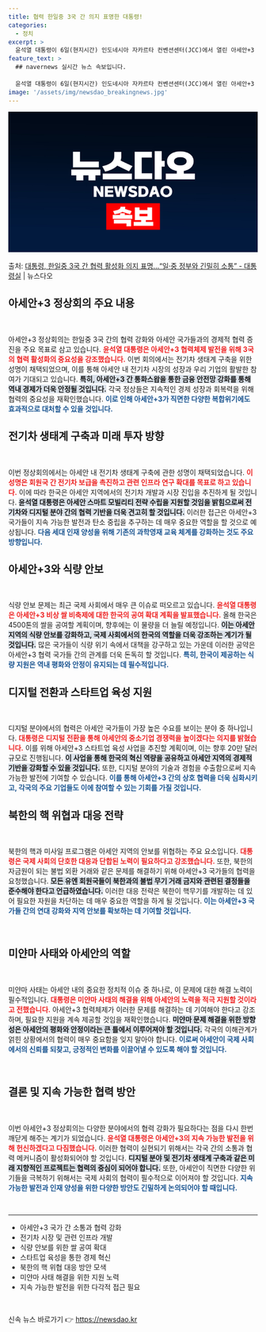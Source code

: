 ```yaml
---
title: 협력 한일중 3국 간 의지 표명한 대통령!
categories:
  - 정치
excerpt: >
  윤석열 대통령이 6일(현지시간) 인도네시아 자카르타 컨벤션센터(JCC)에서 열린 아세안+3 정상회의에서 조코…
feature_text: >
  ## navernews 실시간 뉴스 속보입니다.

  윤석열 대통령이 6일(현지시간) 인도네시아 자카르타 컨벤션센터(JCC)에서 열린 아세안+3 정상회의에서 조코…
image: '/assets/img/newsdao_breakingnews.jpg'
---
```


![뉴스다오 속보](/assets/img/newsdao_breakingnews.jpg)

<p>출처: <a href="https://newsdao.kr/1859" rel="dofollow">대통령, 한일중 3국 간 협력 활성화 의지 표명…“일·중 정부와 긴밀히 소통” - 대통령실</a> | 뉴스다오</p>

<h2 data-ke-size="size26">아세안+3 정상회의 주요 내용</h2>

<p data-ke-size="size16">&nbsp;</p>

아세안+3 정상회의는 한일중 3국 간의 협력 강화와 아세안 국가들과의 경제적 협력 증진을 주요 목표로 삼고 있습니다. <b><span style="color: #ee2323;">윤석열 대통령은 아세안+3 협력체제 발전을 위해 3국의 협력 활성화의 중요성을 강조했습니다.</span></b> 이번 회의에서는 전기차 생태계 구축을 위한 성명이 채택되었으며, 이를 통해 아세안 내 전기차 시장의 성장과 우리 기업의 활발한 참여가 기대되고 있습니다. <b><span style="background-color: #21538527;">특히, 아세안+3 간 통화스왑을 통한 금융 안전망 강화를 통해 역내 경제가 더욱 안정될 것입니다.</span></b> 각국 정상들은 지속적인 경제 성장과 회복력을 위해 협력의 중요성을 재확인했습니다. <b><span style="color: #1a5490;">이로 인해 아세안+3가 직면한 다양한 복합위기에도 효과적으로 대처할 수 있을 것입니다.</span></b>

<h2 data-ke-size="size26">전기차 생태계 구축과 미래 투자 방향</h2>

<p data-ke-size="size16">&nbsp;</p>

이번 정상회의에서는 아세안 내 전기차 생태계 구축에 관한 성명이 채택되었습니다. <b><span style="color: #ee2323;">이 성명은 회원국 간 전기차 보급을 촉진하고 관련 인프라 연구 확대를 목표로 하고 있습니다.</span></b> 이에 따라 한국은 아세안 지역에서의 전기차 개발과 시장 진입을 추진하게 될 것입니다. <b><span style="background-color: #21538527;">윤석열 대통령은 아세안 스마트 모빌리티 전략 수립을 지원할 것임을 밝힘으로써 전기차와 디지털 분야 간의 협력 기반을 더욱 견고히 할 것입니다.</span></b> 이러한 접근은 아세안+3 국가들이 지속 가능한 발전과 탄소 중립을 추구하는 데 매우 중요한 역할을 할 것으로 예상됩니다. <b><span style="color: #1a5490;">다음 세대 인재 양성을 위해 기존의 과학영재 교육 체계를 강화하는 것도 주요 방향입니다.</span></b>

<h2 data-ke-size="size26">아세안+3와 식량 안보</h2>

<p data-ke-size="size16">&nbsp;</p>

식량 안보 문제는 최근 국제 사회에서 매우 큰 이슈로 떠오르고 있습니다. <b><span style="color: #ee2323;">윤석열 대통령은 아세안+3 비상 쌀 비축제에 대한 한국의 공여 확대 계획을 발표했습니다.</span></b> 올해 한국은 4500톤의 쌀을 공여할 계획이며, 향후에는 이 물량을 더 늘릴 예정입니다. <b><span style="background-color: #21538527;">이는 아세안 지역의 식량 안보를 강화하고, 국제 사회에서의 한국의 역할을 더욱 강조하는 계기가 될 것입니다.</span></b> 많은 국가들이 식량 위기 속에서 대책을 강구하고 있는 가운데 이러한 공약은 아세안+3 협력 국가들 간의 관계를 더욱 돈독히 할 것입니다. <b><span style="color: #1a5490;">특히, 한국이 제공하는 식량 지원은 역내 평화와 안정이 유지되는 데 필수적입니다.</span></b>

<h2 data-ke-size="size26">디지털 전환과 스타트업 육성 지원</h2>

<p data-ke-size="size16">&nbsp;</p>

디지털 분야에서의 협력은 아세안 국가들이 가장 높은 수요를 보이는 분야 중 하나입니다. <b><span style="color: #ee2323;">대통령은 디지털 전환을 통해 아세안의 중소기업 경쟁력을 높이겠다는 의지를 밝혔습니다.</span></b> 이를 위해 아세안+3 스타트업 육성 사업을 추진할 계획이며, 이는 향후 20만 달러 규모로 진행됩니다. <b><span style="background-color: #21538527;">이 사업을 통해 한국의 혁신 역량을 공유하고 아세안 지역의 경제적 기반을 강화할 수 있을 것입니다.</span></b> 또한, 디지털 분야의 기술과 경험을 수출함으로써 지속 가능한 발전에 기여할 수 있습니다. <b><span style="color: #1a5490;">이를 통해 아세안+3 간의 상호 협력을 더욱 심화시키고, 각국의 주요 기업들도 이에 참여할 수 있는 기회를 가질 것입니다.</span></b>

<h2 data-ke-size="size26">북한의 핵 위협과 대응 전략</h2>

<p data-ke-size="size16">&nbsp;</p>

북한의 핵과 미사일 프로그램은 아세안 지역의 안보를 위협하는 주요 요소입니다. <b><span style="color: #ee2323;">대통령은 국제 사회의 단호한 대응과 단합된 노력이 필요하다고 강조했습니다.</span></b> 또한, 북한의 자금원이 되는 불법 외환 거래와 같은 문제를 해결하기 위해 아세안+3 국가들의 협력을 요청했습니다. <b><span style="background-color: #21538527;">모든 유엔 회원국들이 북한과의 불법 무기 거래 금지와 관련된 결정들을 준수해야 한다고 언급하였습니다.</span></b> 이러한 대응 전략은 북한이 핵무기를 개발하는 데 있어 필요한 자원을 차단하는 데 매우 중요한 역할을 하게 될 것입니다. <b><span style="color: #1a5490;">이는 아세안+3 국가들 간의 연대 강화와 지역 안보를 확보하는 데 기여할 것입니다.</span></b>

<p data-ke-size="size16">&nbsp;</p>

<h2 data-ke-size="size26">미얀마 사태와 아세안의 역할</h2>

<p data-ke-size="size16">&nbsp;</p>

미얀마 사태는 아세안 내의 중요한 정치적 이슈 중 하나로, 이 문제에 대한 해결 노력이 필수적입니다. <b><span style="color: #ee2323;">대통령은 미얀마 사태의 해결을 위해 아세안의 노력을 적극 지원할 것이라고 전했습니다.</span></b> 아세안+3 협력체제가 이러한 문제를 해결하는 데 기여해야 한다고 강조하며, 필요한 지원을 계속 제공할 것임을 재확인했습니다. <b><span style="background-color: #21538527;">미얀마 문제 해결을 위한 방향성은 아세안의 평화와 안정이라는 큰 틀에서 이루어져야 할 것입니다.</span></b> 각국의 이해관계가 얽힌 상황에서의 협력이 매우 중요함을 잊지 말아야 합니다. <b><span style="color: #1a5490;">이로써 아세안이 국제 사회에서의 신뢰를 되찾고, 긍정적인 변화를 이끌어낼 수 있도록 해야 할 것입니다.</span></b>

<p data-ke-size="size16">&nbsp;</p>

<h2 data-ke-size="size26">결론 및 지속 가능한 협력 방안</h2>

<p data-ke-size="size16">&nbsp;</p>

이번 아세안+3 정상회의는 다양한 분야에서의 협력 강화가 필요하다는 점을 다시 한번 깨닫게 해주는 계기가 되었습니다. <b><span style="color: #ee2323;">윤석열 대통령은 아세안+3의 지속 가능한 발전을 위해 헌신하겠다고 다짐했습니다.</span></b> 이러한 협력이 실현되기 위해서는 각국 간의 소통과 협력 메커니즘이 활성화되어야 할 것입니다. <b><span style="background-color: #21538527;">디지털 분야 및 전기차 생태계 구축과 같은 미래 지향적인 프로젝트는 협력의 중심이 되어야 합니다.</span></b> 또한, 아세안이 직면한 다양한 위기들을 극복하기 위해서는 국제 사회의 협력이 필수적으로 이어져야 할 것입니다. <b><span style="color: #1a5490;">지속 가능한 발전과 인재 양성을 위한 다양한 방안도 긴밀하게 논의되어야 할 때입니다.</span></b>

<p data-ke-size="size16">&nbsp;</p>

<hr>

<ul>
  <li>아세안+3 국가 간 소통과 협력 강화</li>
  <li>전기차 시장 및 관련 인프라 개발</li>
  <li>식량 안보를 위한 쌀 공여 확대</li>
  <li>스타트업 육성을 통한 경제 혁신</li>
  <li>북한의 핵 위협 대응 방안 모색</li>
  <li>미얀마 사태 해결을 위한 지원 노력</li>
  <li>지속 가능한 발전을 위한 다각적 접근 필요</li>
</ul>

<p data-ke-size="size16">&nbsp;</p> 

신속 뉴스 바로가기 👉 <a href="https://newsdao.kr" rel="dofollow">https://newsdao.kr</a>


